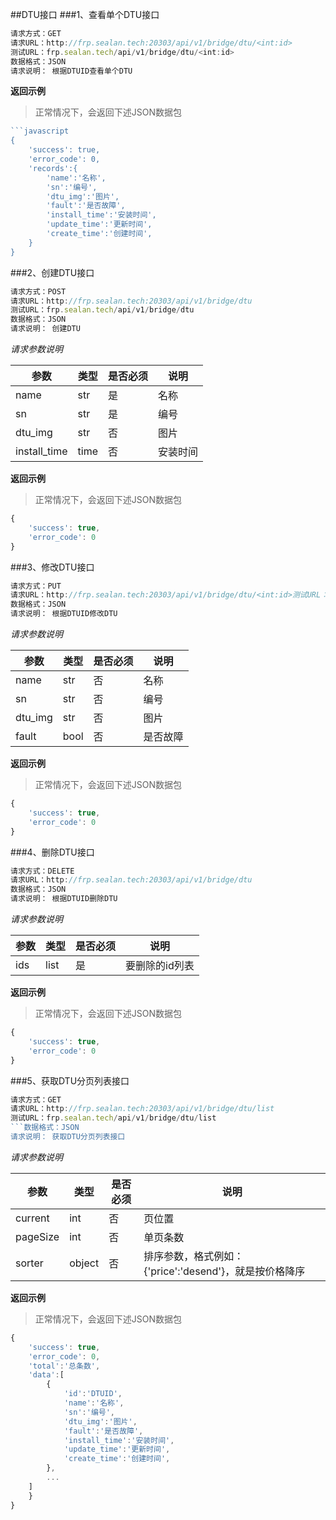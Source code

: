 ##DTU接口
###1、查看单个DTU接口
```javascript
请求方式：GET
请求URL：http://frp.sealan.tech:20303/api/v1/bridge/dtu/<int:id>
测试URL：frp.sealan.tech/api/v1/bridge/dtu/<int:id>
数据格式：JSON
请求说明： 根据DTUID查看单个DTU
```
**返回示例**
> 正常情况下，会返回下述JSON数据包
```javascript
```javascript
{
	'success': true,
	'error_code': 0,
	'records':{
		'name':'名称',
		'sn':'编号',
		'dtu_img':'图片',
		'fault':'是否故障',
		'install_time':'安装时间',
		'update_time':'更新时间',
		'create_time':'创建时间',
	}
}
```
###2、创建DTU接口
```javascript
请求方式：POST
请求URL：http://frp.sealan.tech:20303/api/v1/bridge/dtu
测试URL：frp.sealan.tech/api/v1/bridge/dtu
数据格式：JSON
请求说明： 创建DTU
```
*请求参数说明*

| 参数  | 类型   | 是否必须 | 说明        |
| ----- | ------ | -------- | ----------- |
|name|str|是|名称|
|sn|str|是|编号|
|dtu_img|str|否|图片|
|install_time|time|否|安装时间|

**返回示例**
> 正常情况下，会返回下述JSON数据包
```javascript
{
	'success': true,
	'error_code': 0
}
```
###3、修改DTU接口
```javascript
请求方式：PUT
请求URL：http://frp.sealan.tech:20303/api/v1/bridge/dtu/<int:id>测试URL：frp.sealan.tech/api/v1/bridge/dtu/<int:id>
数据格式：JSON
请求说明： 根据DTUID修改DTU
```
*请求参数说明*

| 参数  | 类型   | 是否必须 | 说明        |
| ----- | ------ | -------- | ----------- |
|name|str|否|名称|
|sn|str|否|编号|
|dtu_img|str|否|图片|
|fault|bool|否|是否故障|

**返回示例**
> 正常情况下，会返回下述JSON数据包
```javascript
{
	'success': true,
	'error_code': 0
}
```
###4、删除DTU接口
```javascript
请求方式：DELETE
请求URL：http://frp.sealan.tech:20303/api/v1/bridge/dtu
数据格式：JSON
请求说明： 根据DTUID删除DTU
```
*请求参数说明*

| 参数  | 类型   | 是否必须 | 说明        |
| ----- | ------ | -------- | ----------- |
|ids|list|是|要删除的id列表|
**返回示例**
> 正常情况下，会返回下述JSON数据包
```javascript
{
	'success': true,
	'error_code': 0
}
```
###5、获取DTU分页列表接口
```javascript
请求方式：GET
请求URL：http://frp.sealan.tech:20303/api/v1/bridge/dtu/list
测试URL：frp.sealan.tech/api/v1/bridge/dtu/list
```数据格式：JSON
请求说明： 获取DTU分页列表接口
```
*请求参数说明*

| 参数  | 类型   | 是否必须 | 说明        |
| ----- | ------ | -------- | ----------- |
|current|int|否|页位置|
|pageSize|int|否|单页条数|
|sorter|object|否|排序参数，格式例如：{'price':'desend'}，就是按价格降序|

**返回示例**
> 正常情况下，会返回下述JSON数据包
```javascript
{
	'success': true,
	'error_code': 0,
	'total':'总条数',
	'data':[
		{
			'id':'DTUID',
			'name':'名称',
			'sn':'编号',
			'dtu_img':'图片',
			'fault':'是否故障',
			'install_time':'安装时间',
			'update_time':'更新时间',
			'create_time':'创建时间',
		},
		...
	]
	}
}
```

